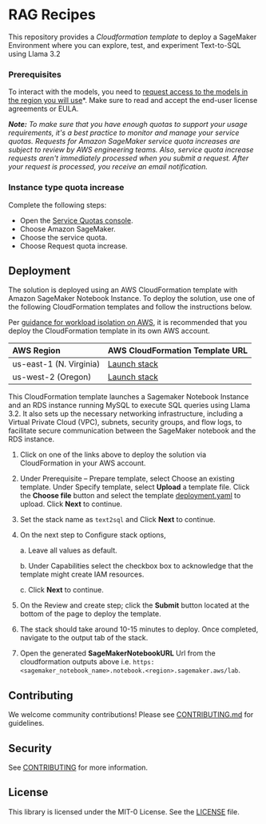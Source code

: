 # RAG Recipes

This repository provides a *Cloudformation template* to deploy a SageMaker Environment where you can explore, test, and experiment Text-to-SQL using Llama 3.2

### Prerequisites
To interact with the models, you need to [request access to the models in the region you will use](https://console.aws.amazon.com/bedrock/home?#/modelaccess)*. Make sure to read and accept the end-user license agreements or EULA.

***Note:** To make sure that you have enough quotas to support your usage requirements, it's a best practice to monitor and manage your service quotas. Requests for Amazon SageMaker service quota increases are subject to review by AWS engineering teams. Also, service quota increase requests aren't immediately processed when you submit a request. After your request is processed, you receive an email notification.*

### Instance type quota increase

Complete the following steps:

- Open the [Service Quotas console](https://console.aws.amazon.com/servicequotas/).
- Choose Amazon SageMaker.
- Choose the service quota.
- Choose Request quota increase.

## Deployment

The solution is deployed using an AWS CloudFormation template with Amazon SageMaker Notebook Instance. To deploy the solution, use one of the following CloudFormation templates and follow the instructions below.

Per [guidance for workload isolation on AWS](https://aws.amazon.com/solutions/guidance/workload-isolation-on-aws/), it is recommended that you deploy the CloudFormation template in its own AWS account.

| AWS Region | AWS CloudFormation Template URL |
|:-----------|:----------------------------|
| us-east-1 (N. Virginia) |<a href="https://console.aws.amazon.com/cloudformation/home?region=us-east-1#/stacks/new?stackName=text2sql&templateURL=" target="_blank">Launch stack</a> |
| us-west-2 (Oregon) |<a href="https://console.aws.amazon.com/cloudformation/home?region=us-west-2#/stacks/new?stackName=text2sql&templateURL=" target="_blank">Launch stack</a> |


This CloudFormation template launches a Sagemaker Notebook Instance and an RDS instance running MySQL to execute SQL queries using Llama 3.2. It also sets up the necessary networking infrastructure, including a Virtual Private Cloud (VPC), subnets, security groups, and flow logs, to facilitate secure communication between the SageMaker notebook and the RDS instance.

1. Click on one of the links above to deploy the solution via CloudFormation in your AWS account. 

2. Under Prerequisite – Prepare template, select Choose an existing template. Under Specify template, select **Upload** a template file. Click the **Choose file** button and select the template [deployment.yaml](cloudformation/text2sql-v3.yaml) to upload. Click **Next** to continue.

3. Set the stack name as `text2sql` and Click **Next** to continue.

5. On the next step to Configure stack options, 

    a. Leave all values as default.

    b. Under Capabilities select the checkbox box to acknowledge that the template might create IAM resources.

    c. Click **Next** to continue.

6. On the Review and create step; click the **Submit** button located at the bottom of the page to deploy the template.

7. The stack should take around 10-15 minutes to deploy. Once completed, navigate to the output tab of the stack.

8. Open the generated **SageMakerNotebookURL** Url from the cloudformation outputs above i.e. `https:<sagemaker_notebook_name>.notebook.<region>.sagemaker.aws/lab`. 

## Contributing

We welcome community contributions! Please see [CONTRIBUTING.md](CONTRIBUTING.md) for guidelines.

## Security

See [CONTRIBUTING](CONTRIBUTING.md#security-issue-notifications) for more information.

## License

This library is licensed under the MIT-0 License. See the [LICENSE](LICENSE) file.

